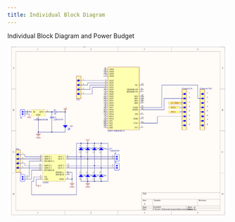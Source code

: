 ```yaml
---
title: Individual Block Diagram
---
```



Individual Block Diagram and Power Budget

<img src="/Images/SchematicActuatorSubsystem (2)-1.png">


